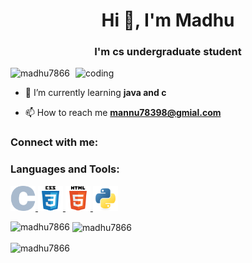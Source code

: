 <h1 align="center">Hi 👋, I'm Madhu</h1>
<h3 align="center">I'm cs undergraduate student</h3>
<img align="right" alt="coding" width="400" src="https://media0.giphy.com/media/v1.Y2lkPTc5MGI3NjExMW16cDl4ZXR3NXh6bTh3eWdiaGhjNWF4dDRkbjh2ZGFzdWF0aWxqbyZlcD12MV9pbnRlcm5hbF9naWZfYnlfaWQmY3Q9Zw/OumCa12QC9CIvBe2c1/giphy.gif">

<p align="left"> <img src="https://komarev.com/ghpvc/?username=madhu7866&label=Profile%20views&color=0e75b6&style=flat" alt="madhu7866" /> </p>

- 🌱 I’m currently learning **java and c**

- 📫 How to reach me **mannu78398@gmial.com**

<h3 align="left">Connect with me:</h3>
<p align="left">
</p>

<h3 align="left">Languages and Tools:</h3>
<p align="left"> <a href="https://www.cprogramming.com/" target="_blank" rel="noreferrer"> <img src="https://raw.githubusercontent.com/devicons/devicon/master/icons/c/c-original.svg" alt="c" width="40" height="40"/> </a> <a href="https://www.w3schools.com/css/" target="_blank" rel="noreferrer"> <img src="https://raw.githubusercontent.com/devicons/devicon/master/icons/css3/css3-original-wordmark.svg" alt="css3" width="40" height="40"/> </a> <a href="https://www.w3.org/html/" target="_blank" rel="noreferrer"> <img src="https://raw.githubusercontent.com/devicons/devicon/master/icons/html5/html5-original-wordmark.svg" alt="html5" width="40" height="40"/> </a> <a href="https://www.python.org" target="_blank" rel="noreferrer"> <img src="https://raw.githubusercontent.com/devicons/devicon/master/icons/python/python-original.svg" alt="python" width="40" height="40"/> </a> </p>

<p><img align="left" src="https://github-readme-stats.vercel.app/api/top-langs?username=madhu7866&show_icons=true&locale=en&layout=compact" alt="madhu7866" /></p>

<p>&nbsp;<img align="center" src="https://github-readme-stats.vercel.app/api?username=madhu7866&show_icons=true&locale=en" alt="madhu7866" /></p>

<p><img align="center" src="https://github-readme-streak-stats.herokuapp.com/?user=madhu7866&" alt="madhu7866" /></p>

